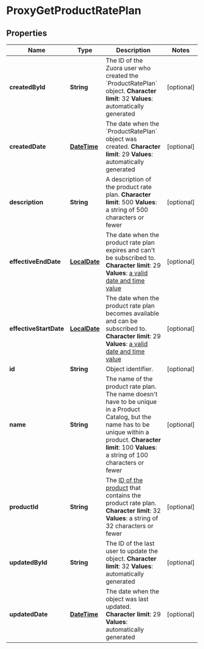 
# ProxyGetProductRatePlan

## Properties
Name | Type | Description | Notes
------------ | ------------- | ------------- | -------------
**createdById** | **String** | The ID of the Zuora user who created the &#x60;ProductRatePlan&#x60; object. **Character limit**: 32 **Values**: automatically generated  |  [optional]
**createdDate** | [**DateTime**](DateTime.md) |  The date when the &#x60;ProductRatePlan&#x60; object was created. **Character limit**: 29 **Values**: automatically generated  |  [optional]
**description** | **String** | A description of the product rate plan. **Character limit**: 500 **Values**: a string of 500 characters or fewer  |  [optional]
**effectiveEndDate** | [**LocalDate**](LocalDate.md) |  The date when the product rate plan expires and can&#39;t be subscribed to. **Character limit**: 29 **Values**: [a valid date and time value](/CB_Billing/WA_Dates_in_Zuora/A_Date_and_dateTime_Format)  |  [optional]
**effectiveStartDate** | [**LocalDate**](LocalDate.md) |  The date when the product rate plan becomes available and can be subscribed to. **Character limit**: 29 **Values**: [a valid date and time value](/CB_Billing/WA_Dates_in_Zuora/A_Date_and_dateTime_Format)  |  [optional]
**id** | **String** | Object identifier. |  [optional]
**name** | **String** | The name of the product rate plan. The name doesn&#39;t have to be unique in a Product Catalog, but the name has to be unique within a product. **Character limit**: 100 **Values**: a string of 100 characters or fewer  |  [optional]
**productId** | **String** | The [ID of the product](https://knowledgecenter.zuora.com/DC_Developers/SOAP_API/E1_SOAP_API_Object_Reference/Product) that contains the product rate plan. **Character limit**: 32 **Values**: a string of 32 characters or fewer  |  [optional]
**updatedById** | **String** | The ID of the last user to update the object. **Character limit**: 32 **Values**: automatically generated  |  [optional]
**updatedDate** | [**DateTime**](DateTime.md) | The date when the object was last updated. **Character limit**: 29 **Values**: automatically generated  |  [optional]



